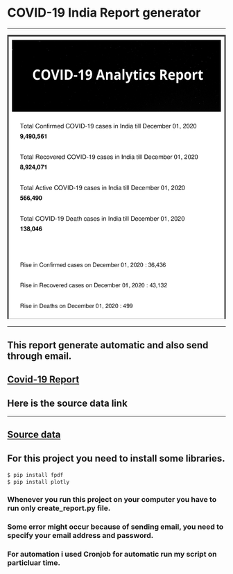 # **COVID-19 India Report generator**

---
![Cover Page](./image/cover-page.png)

--- 

## This report generate automatic and also send through email.

## [Covid-19 Report](https://github.com/malavmevada/Covid-19-Report-generator/blob/master/covid_report.pdf)

## Here is the source data link

---

## [Source data](https://github.com/covid19india/api.git)

## For this project you need to install some libraries.


```
$ pip install fpdf
$ pip install plotly
```


 ### Whenever you run this project on your computer you have to run only create_report.py file.

 ### Some error might occur because of sending email, you need to specify your email address and password.


### For automation i used Cronjob for automatic run my script on particluar time.

